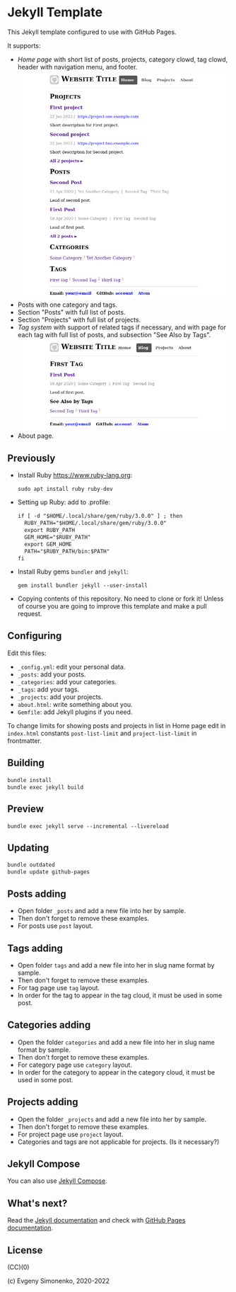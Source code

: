 # Jekyll Template

This Jekyll template configured to use with GitHub Pages.

It supports:

- _Home page_ with short list of posts, projects, category clowd, tag clowd,
  header with navigation menu, and footer.
  ![Home Page Screenshot](./docs/home-page.png)
- Posts with one category and tags.
- Section "Posts" with full list of posts.
- Section "Projects" with full list of projects.
- _Tag system_ with support of related tags if necessary, and
  with page for each tag with full list of posts, and
  subsection "See Also by Tags".
  ![Tag Page Screenshot](docs/tag-page.png)
- About page.

## Previously

- Install Ruby <https://www.ruby-lang.org>:

  ``` shell
  sudo apt install ruby ruby-dev
  ```

- Setting up Ruby: add to .profile:

  ``` plain
  if [ -d "$HOME/.local/share/gem/ruby/3.0.0" ] ; then
    RUBY_PATH="$HOME/.local/share/gem/ruby/3.0.0"
    export RUBY_PATH
    GEM_HOME="$RUBY_PATH"
    export GEM_HOME
    PATH="$RUBY_PATH/bin:$PATH"
  fi
  ```

- Install Ruby gems `bundler` and `jekyll`:

  ``` shell
  gem install bundler jekyll --user-install
  ```

- Copying contents of this repository. No need to clone or fork it!
  Unless of course you are going to improve this template and make a pull request.

## Configuring

Edit this files:

- `_config.yml`: edit your personal data.
- `_posts`: add your posts.
- `_categories`: add your categories.
- `_tags`: add your tags.
- `_projects`: add your projects.
- `about.html`: write something about you.
- `Gemfile`: add Jekyll plugins if you need.

To change limits for showing posts and projects in list in Home page edit
in `index.html` constants `post-list-limit` and `project-list-limit`
in frontmatter.

## Building

``` shell
bundle install
bundle exec jekyll build
```

## Preview

``` shell
bundle exec jekyll serve --incremental --livereload
```

## Updating

``` shell
bundle outdated
bundle update github-pages
```

## Posts adding

- Open folder `_posts` and add a new file into her by sample.
- Then don't forget to remove these examples.
- For posts use `post` layout.

## Tags adding

- Open folder `tags` and add a new file into her in slug name format by sample.
- Then don't forget to remove these examples.
- For tag page use `tag` layout.
- In order for the tag to appear in the tag cloud, it must be used in some post.

## Categories adding

- Open the folder `categories` and add a new file into her in slug name format
  by sample.
- Then don't forget to remove these examples.
- For category page use `category` layout.
- In order for the category to appear in the category cloud,
  it must be used in some post.

## Projects adding

- Open the folder `_projects` and add a new file into her by sample.
- Then don't forget to remove these examples.
- For project page use `project` layout.
- Categories and tags are not applicable for projects. (Is it necessary?)

## Jekyll Compose

You can also use [Jekyll Compose](https://github.com/jekyll/jekyll-compose).

## What's next?

Read the [Jekyll documentation](https://jekyllrb.com/docs/) and check with
[GitHub Pages documentation](https://help.github.com/en/github/working-with-github-pages/setting-up-a-github-pages-site-with-jekyll).

## License

(CC)(0)

(c) Evgeny Simonenko, 2020-2022
